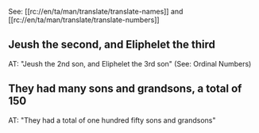 See: [[rc://en/ta/man/translate/translate-names]] and [[rc://en/ta/man/translate/translate-numbers]]

## Jeush the second, and Eliphelet the third ##

AT: "Jeush the 2nd son, and Eliphelet the 3rd son" (See: Ordinal Numbers)

## They had many sons and grandsons, a total of 150 ##

AT: "They had a total of one hundred fifty sons and grandsons"